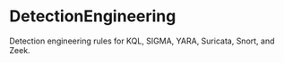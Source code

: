 # DetectionEngineering
Detection engineering rules for KQL, SIGMA, YARA, Suricata, Snort, and Zeek.

